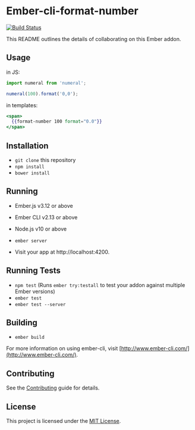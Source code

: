 # Ember-cli-format-number

[![Build Status](https://travis-ci.org/thriqon/ember-cli-format-number.svg)](https://travis-ci.org/thriqon/ember-cli-format-number)

This README outlines the details of collaborating on this Ember addon.

## Usage

in JS:

```javascript
import numeral from 'numeral';

numeral(100).format('0,0');
```

in templates:

```handlebars
<span>
  {{format-number 100 format="0.0"}}
</span>
```

## Installation

* `git clone` this repository
* `npm install`
* `bower install`

## Running

* Ember.js v3.12 or above
* Ember CLI v2.13 or above
* Node.js v10 or above

* `ember server`
* Visit your app at http://localhost:4200.

## Running Tests

* `npm test` (Runs `ember try:testall` to test your addon against multiple Ember versions)
* `ember test`
* `ember test --server`

## Building

* `ember build`

For more information on using ember-cli, visit [http://www.ember-cli.com/](http://www.ember-cli.com/).


## Contributing

See the [Contributing](CONTRIBUTING.md) guide for details.


## License

This project is licensed under the [MIT License](LICENSE.md).
